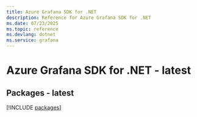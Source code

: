 ```yaml
---
title: Azure Grafana SDK for .NET
description: Reference for Azure Grafana SDK for .NET
ms.date: 07/23/2025
ms.topic: reference
ms.devlang: dotnet
ms.service: grafana
---
```

# Azure Grafana SDK for .NET - latest
## Packages - latest
[!INCLUDE [packages](grafana-index.md)]